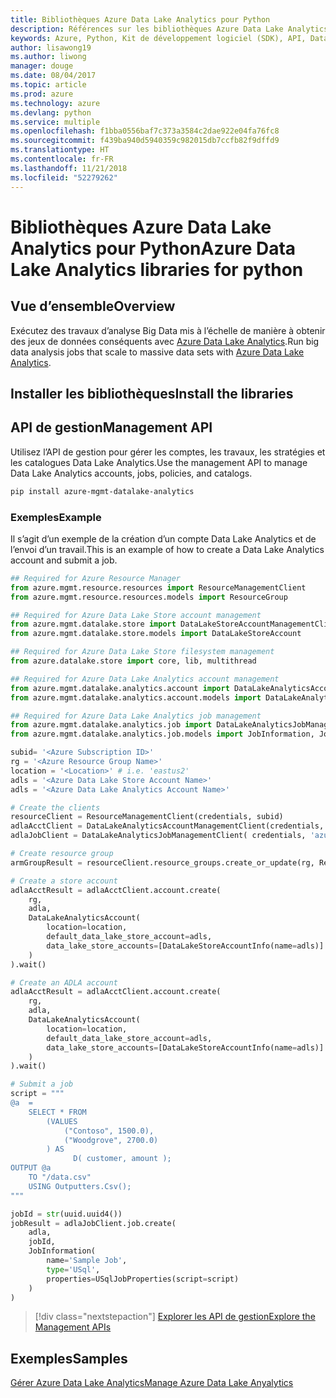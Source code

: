 ```yaml
---
title: Bibliothèques Azure Data Lake Analytics pour Python
description: Références sur les bibliothèques Azure Data Lake Analytics pour Python
keywords: Azure, Python, Kit de développement logiciel (SDK), API, Data Lake Analytics
author: lisawong19
ms.author: liwong
manager: douge
ms.date: 08/04/2017
ms.topic: article
ms.prod: azure
ms.technology: azure
ms.devlang: python
ms.service: multiple
ms.openlocfilehash: f1bba0556baf7c373a3584c2dae922e04fa76fc8
ms.sourcegitcommit: f439ba940d5940359c982015db7ccfb82f9dffd9
ms.translationtype: HT
ms.contentlocale: fr-FR
ms.lasthandoff: 11/21/2018
ms.locfileid: "52279262"
---
```

# <a name="azure-data-lake-analytics-libraries-for-python"></a><span data-ttu-id="34eb9-104">Bibliothèques Azure Data Lake Analytics pour Python</span><span class="sxs-lookup"><span data-stu-id="34eb9-104">Azure Data Lake Analytics libraries for python</span></span>

## <a name="overview"></a><span data-ttu-id="34eb9-105">Vue d’ensemble</span><span class="sxs-lookup"><span data-stu-id="34eb9-105">Overview</span></span>
<span data-ttu-id="34eb9-106">Exécutez des travaux d’analyse Big Data mis à l’échelle de manière à obtenir des jeux de données conséquents avec [Azure Data Lake Analytics](/azure/data-lake-analytics/data-lake-analytics-overview).</span><span class="sxs-lookup"><span data-stu-id="34eb9-106">Run big data analysis jobs that scale to massive data sets with [Azure Data Lake Analytics](/azure/data-lake-analytics/data-lake-analytics-overview).</span></span>

## <a name="install-the-libraries"></a><span data-ttu-id="34eb9-107">Installer les bibliothèques</span><span class="sxs-lookup"><span data-stu-id="34eb9-107">Install the libraries</span></span>

## <a name="management-api"></a><span data-ttu-id="34eb9-108">API de gestion</span><span class="sxs-lookup"><span data-stu-id="34eb9-108">Management API</span></span>
<span data-ttu-id="34eb9-109">Utilisez l’API de gestion pour gérer les comptes, les travaux, les stratégies et les catalogues Data Lake Analytics.</span><span class="sxs-lookup"><span data-stu-id="34eb9-109">Use the management API to manage Data Lake Analytics accounts, jobs, policies, and catalogs.</span></span>

```bash
pip install azure-mgmt-datalake-analytics
```

### <a name="example"></a><span data-ttu-id="34eb9-110">Exemples</span><span class="sxs-lookup"><span data-stu-id="34eb9-110">Example</span></span>
<span data-ttu-id="34eb9-111">Il s’agit d’un exemple de la création d’un compte Data Lake Analytics et de l’envoi d’un travail.</span><span class="sxs-lookup"><span data-stu-id="34eb9-111">This is an example of how to create a Data Lake Analytics account and submit a job.</span></span> 

```python
## Required for Azure Resource Manager
from azure.mgmt.resource.resources import ResourceManagementClient
from azure.mgmt.resource.resources.models import ResourceGroup

## Required for Azure Data Lake Store account management
from azure.mgmt.datalake.store import DataLakeStoreAccountManagementClient
from azure.mgmt.datalake.store.models import DataLakeStoreAccount

## Required for Azure Data Lake Store filesystem management
from azure.datalake.store import core, lib, multithread

## Required for Azure Data Lake Analytics account management
from azure.mgmt.datalake.analytics.account import DataLakeAnalyticsAccountManagementClient
from azure.mgmt.datalake.analytics.account.models import DataLakeAnalyticsAccount, DataLakeStoreAccountInfo

## Required for Azure Data Lake Analytics job management
from azure.mgmt.datalake.analytics.job import DataLakeAnalyticsJobManagementClient
from azure.mgmt.datalake.analytics.job.models import JobInformation, JobState, USqlJobProperties

subid= '<Azure Subscription ID>'
rg = '<Azure Resource Group Name>'
location = '<Location>' # i.e. 'eastus2'
adls = '<Azure Data Lake Store Account Name>'
adls = '<Azure Data Lake Analytics Account Name>'

# Create the clients
resourceClient = ResourceManagementClient(credentials, subid)
adlaAcctClient = DataLakeAnalyticsAccountManagementClient(credentials, subid)
adlaJobClient = DataLakeAnalyticsJobManagementClient( credentials, 'azuredatalakeanalytics.net')

# Create resource group
armGroupResult = resourceClient.resource_groups.create_or_update(rg, ResourceGroup(location=location))

# Create a store account
adlaAcctResult = adlaAcctClient.account.create(
    rg,
    adla,
    DataLakeAnalyticsAccount(
        location=location,
        default_data_lake_store_account=adls,
        data_lake_store_accounts=[DataLakeStoreAccountInfo(name=adls)]
    )
).wait()

# Create an ADLA account
adlaAcctResult = adlaAcctClient.account.create(
    rg,
    adla,
    DataLakeAnalyticsAccount(
        location=location,
        default_data_lake_store_account=adls,
        data_lake_store_accounts=[DataLakeStoreAccountInfo(name=adls)]
    )
).wait()

# Submit a job
script = """
@a  = 
    SELECT * FROM 
        (VALUES
            ("Contoso", 1500.0),
            ("Woodgrove", 2700.0)
        ) AS 
              D( customer, amount );
OUTPUT @a
    TO "/data.csv"
    USING Outputters.Csv();
"""

jobId = str(uuid.uuid4())
jobResult = adlaJobClient.job.create(
    adla,
    jobId,
    JobInformation(
        name='Sample Job',
        type='USql',
        properties=USqlJobProperties(script=script)
    )
)
```

> [!div class="nextstepaction"]
> [<span data-ttu-id="34eb9-112">Explorer les API de gestion</span><span class="sxs-lookup"><span data-stu-id="34eb9-112">Explore the Management APIs</span></span>](/python/api/overview/azure/datalakeanalytics/management)

## <a name="samples"></a><span data-ttu-id="34eb9-113">Exemples</span><span class="sxs-lookup"><span data-stu-id="34eb9-113">Samples</span></span>
[<span data-ttu-id="34eb9-114">Gérer Azure Data Lake Analytics</span><span class="sxs-lookup"><span data-stu-id="34eb9-114">Manage Azure Data Lake Anyalytics</span></span>](https://docs.microsoft.com/azure/data-lake-analytics/data-lake-analytics-manage-use-python-sdk)